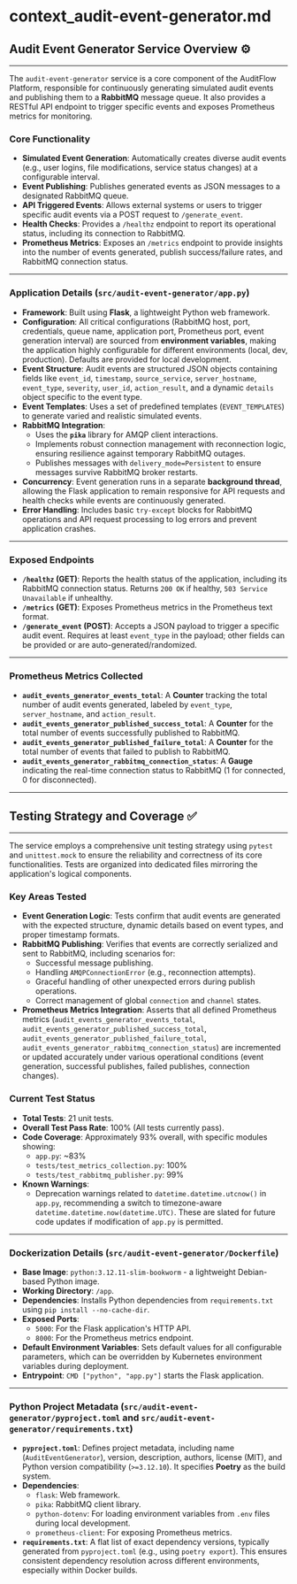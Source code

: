 # context_audit-event-generator.md

## Audit Event Generator Service Overview ⚙️
---
The `audit-event-generator` service is a core component of the AuditFlow Platform, responsible for continuously generating simulated audit events and publishing them to a **RabbitMQ** message queue. It also provides a RESTful API endpoint to trigger specific events and exposes Prometheus metrics for monitoring.

### Core Functionality
* **Simulated Event Generation**: Automatically creates diverse audit events (e.g., user logins, file modifications, service status changes) at a configurable interval.
* **Event Publishing**: Publishes generated events as JSON messages to a designated RabbitMQ queue.
* **API Triggered Events**: Allows external systems or users to trigger specific audit events via a POST request to `/generate_event`.
* **Health Checks**: Provides a `/healthz` endpoint to report its operational status, including its connection to RabbitMQ.
* **Prometheus Metrics**: Exposes an `/metrics` endpoint to provide insights into the number of events generated, publish success/failure rates, and RabbitMQ connection status.

---

### Application Details (`src/audit-event-generator/app.py`)
* **Framework**: Built using **Flask**, a lightweight Python web framework.
* **Configuration**: All critical configurations (RabbitMQ host, port, credentials, queue name, application port, Prometheus port, event generation interval) are sourced from **environment variables**, making the application highly configurable for different environments (local, dev, production). Defaults are provided for local development.
* **Event Structure**: Audit events are structured JSON objects containing fields like `event_id`, `timestamp`, `source_service`, `server_hostname`, `event_type`, `severity`, `user_id`, `action_result`, and a dynamic `details` object specific to the event type.
* **Event Templates**: Uses a set of predefined templates (`EVENT_TEMPLATES`) to generate varied and realistic simulated events.
* **RabbitMQ Integration**:
    * Uses the **`pika`** library for AMQP client interactions.
    * Implements robust connection management with reconnection logic, ensuring resilience against temporary RabbitMQ outages.
    * Publishes messages with `delivery_mode=Persistent` to ensure messages survive RabbitMQ broker restarts.
* **Concurrency**: Event generation runs in a separate **background thread**, allowing the Flask application to remain responsive for API requests and health checks while events are continuously generated.
* **Error Handling**: Includes basic `try-except` blocks for RabbitMQ operations and API request processing to log errors and prevent application crashes.

---

### Exposed Endpoints
* **`/healthz` (GET)**: Reports the health status of the application, including its RabbitMQ connection status. Returns `200 OK` if healthy, `503 Service Unavailable` if unhealthy.
* **`/metrics` (GET)**: Exposes Prometheus metrics in the Prometheus text format.
* **`/generate_event` (POST)**: Accepts a JSON payload to trigger a specific audit event. Requires at least `event_type` in the payload; other fields can be provided or are auto-generated/randomized.

---

### Prometheus Metrics Collected
* **`audit_events_generator_events_total`**: A **Counter** tracking the total number of audit events generated, labeled by `event_type`, `server_hostname`, and `action_result`.
* **`audit_events_generator_published_success_total`**: A **Counter** for the total number of events successfully published to RabbitMQ.
* **`audit_events_generator_published_failure_total`**: A **Counter** for the total number of events that failed to publish to RabbitMQ.
* **`audit_events_generator_rabbitmq_connection_status`**: A **Gauge** indicating the real-time connection status to RabbitMQ (1 for connected, 0 for disconnected).

---

## Testing Strategy and Coverage ✅
---
The service employs a comprehensive unit testing strategy using `pytest` and `unittest.mock` to ensure the reliability and correctness of its core functionalities. Tests are organized into dedicated files mirroring the application's logical components.

### Key Areas Tested
* **Event Generation Logic**: Tests confirm that audit events are generated with the expected structure, dynamic details based on event types, and proper timestamp formats.
* **RabbitMQ Publishing**: Verifies that events are correctly serialized and sent to RabbitMQ, including scenarios for:
    * Successful message publishing.
    * Handling `AMQPConnectionError` (e.g., reconnection attempts).
    * Graceful handling of other unexpected errors during publish operations.
    * Correct management of global `connection` and `channel` states.
* **Prometheus Metrics Integration**: Asserts that all defined Prometheus metrics (`audit_events_generator_events_total`, `audit_events_generator_published_success_total`, `audit_events_generator_published_failure_total`, `audit_events_generator_rabbitmq_connection_status`) are incremented or updated accurately under various operational conditions (event generation, successful publishes, failed publishes, connection changes).

### Current Test Status
* **Total Tests**: 21 unit tests.
* **Overall Test Pass Rate**: 100% (All tests currently pass).
* **Code Coverage**: Approximately 93% overall, with specific modules showing:
    * `app.py`: ~83%
    * `tests/test_metrics_collection.py`: 100%
    * `tests/test_rabbitmq_publisher.py`: 99%
* **Known Warnings**:
    * Deprecation warnings related to `datetime.datetime.utcnow()` in `app.py`, recommending a switch to timezone-aware `datetime.datetime.now(datetime.UTC)`. These are slated for future code updates if modification of `app.py` is permitted.

---

### Dockerization Details (`src/audit-event-generator/Dockerfile`)
* **Base Image**: `python:3.12.11-slim-bookworm` - a lightweight Debian-based Python image.
* **Working Directory**: `/app`.
* **Dependencies**: Installs Python dependencies from `requirements.txt` using `pip install --no-cache-dir`.
* **Exposed Ports**:
    * `5000`: For the Flask application's HTTP API.
    * `8000`: For the Prometheus metrics endpoint.
* **Default Environment Variables**: Sets default values for all configurable parameters, which can be overridden by Kubernetes environment variables during deployment.
* **Entrypoint**: `CMD ["python", "app.py"]` starts the Flask application.

---

### Python Project Metadata (`src/audit-event-generator/pyproject.toml` and `src/audit-event-generator/requirements.txt`)
* **`pyproject.toml`**: Defines project metadata, including name (`AuditEventGenerator`), version, description, authors, license (MIT), and Python version compatibility (`>=3.12.10`). It specifies **Poetry** as the build system.
* **Dependencies**:
    * `flask`: Web framework.
    * `pika`: RabbitMQ client library.
    * `python-dotenv`: For loading environment variables from `.env` files during local development.
    * `prometheus-client`: For exposing Prometheus metrics.
* **`requirements.txt`**: A flat list of exact dependency versions, typically generated from `pyproject.toml` (e.g., using `poetry export`). This ensures consistent dependency resolution across different environments, especially within Docker builds.